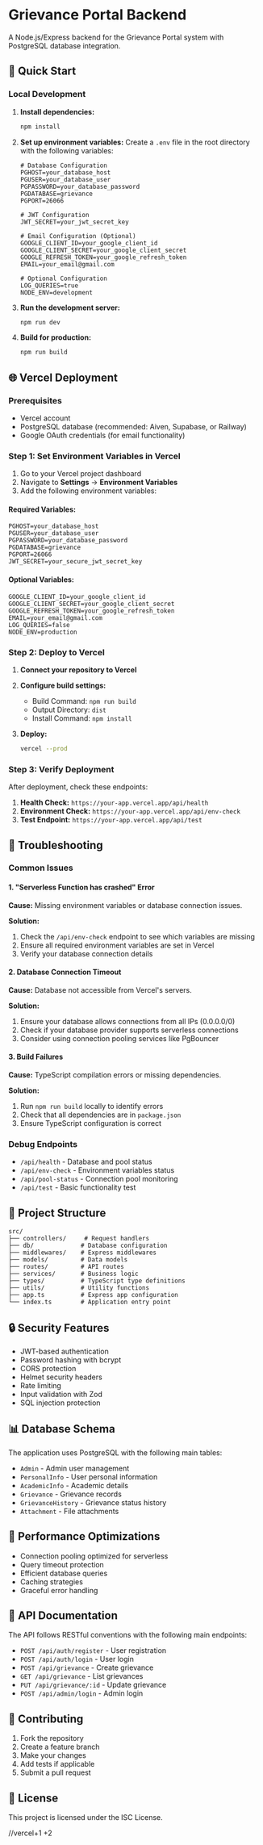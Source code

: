 # Grievance Portal Backend

A Node.js/Express backend for the Grievance Portal system with PostgreSQL database integration.

## 🚀 Quick Start

### Local Development

1. **Install dependencies:**
   ```bash
   npm install
   ```

2. **Set up environment variables:**
   Create a `.env` file in the root directory with the following variables:
   ```env
   # Database Configuration
   PGHOST=your_database_host
   PGUSER=your_database_user
   PGPASSWORD=your_database_password
   PGDATABASE=grievance
   PGPORT=26066

   # JWT Configuration
   JWT_SECRET=your_jwt_secret_key

   # Email Configuration (Optional)
   GOOGLE_CLIENT_ID=your_google_client_id
   GOOGLE_CLIENT_SECRET=your_google_client_secret
   GOOGLE_REFRESH_TOKEN=your_google_refresh_token
   EMAIL=your_email@gmail.com

   # Optional Configuration
   LOG_QUERIES=true
   NODE_ENV=development
   ```

3. **Run the development server:**
   ```bash
   npm run dev
   ```

4. **Build for production:**
   ```bash
   npm run build
   ```

## 🌐 Vercel Deployment

### Prerequisites
- Vercel account
- PostgreSQL database (recommended: Aiven, Supabase, or Railway)
- Google OAuth credentials (for email functionality)

### Step 1: Set Environment Variables in Vercel

1. Go to your Vercel project dashboard
2. Navigate to **Settings** → **Environment Variables**
3. Add the following environment variables:

#### Required Variables:
```
PGHOST=your_database_host
PGUSER=your_database_user
PGPASSWORD=your_database_password
PGDATABASE=grievance
PGPORT=26066
JWT_SECRET=your_secure_jwt_secret_key
```

#### Optional Variables:
```
GOOGLE_CLIENT_ID=your_google_client_id
GOOGLE_CLIENT_SECRET=your_google_client_secret
GOOGLE_REFRESH_TOKEN=your_google_refresh_token
EMAIL=your_email@gmail.com
LOG_QUERIES=false
NODE_ENV=production
```

### Step 2: Deploy to Vercel

1. **Connect your repository to Vercel**
2. **Configure build settings:**
   - Build Command: `npm run build`
   - Output Directory: `dist`
   - Install Command: `npm install`

3. **Deploy:**
   ```bash
   vercel --prod
   ```

### Step 3: Verify Deployment

After deployment, check these endpoints:

1. **Health Check:** `https://your-app.vercel.app/api/health`
2. **Environment Check:** `https://your-app.vercel.app/api/env-check`
3. **Test Endpoint:** `https://your-app.vercel.app/api/test`

## 🔧 Troubleshooting

### Common Issues

#### 1. "Serverless Function has crashed" Error

**Cause:** Missing environment variables or database connection issues.

**Solution:**
1. Check the `/api/env-check` endpoint to see which variables are missing
2. Ensure all required environment variables are set in Vercel
3. Verify your database connection details

#### 2. Database Connection Timeout

**Cause:** Database not accessible from Vercel's servers.

**Solution:**
1. Ensure your database allows connections from all IPs (0.0.0.0/0)
2. Check if your database provider supports serverless connections
3. Consider using connection pooling services like PgBouncer

#### 3. Build Failures

**Cause:** TypeScript compilation errors or missing dependencies.

**Solution:**
1. Run `npm run build` locally to identify errors
2. Check that all dependencies are in `package.json`
3. Ensure TypeScript configuration is correct

### Debug Endpoints

- `/api/health` - Database and pool status
- `/api/env-check` - Environment variables status
- `/api/pool-status` - Connection pool monitoring
- `/api/test` - Basic functionality test

## 📁 Project Structure

```
src/
├── controllers/     # Request handlers
├── db/             # Database configuration
├── middlewares/    # Express middlewares
├── models/         # Data models
├── routes/         # API routes
├── services/       # Business logic
├── types/          # TypeScript type definitions
├── utils/          # Utility functions
├── app.ts          # Express app configuration
└── index.ts        # Application entry point
```

## 🔒 Security Features

- JWT-based authentication
- Password hashing with bcrypt
- CORS protection
- Helmet security headers
- Rate limiting
- Input validation with Zod
- SQL injection protection

## 📊 Database Schema

The application uses PostgreSQL with the following main tables:
- `Admin` - Admin user management
- `PersonalInfo` - User personal information
- `AcademicInfo` - Academic details
- `Grievance` - Grievance records
- `GrievanceHistory` - Grievance status history
- `Attachment` - File attachments

## 🚀 Performance Optimizations

- Connection pooling optimized for serverless
- Query timeout protection
- Efficient database queries
- Caching strategies
- Graceful error handling

## 📝 API Documentation

The API follows RESTful conventions with the following main endpoints:

- `POST /api/auth/register` - User registration
- `POST /api/auth/login` - User login
- `POST /api/grievance` - Create grievance
- `GET /api/grievance` - List grievances
- `PUT /api/grievance/:id` - Update grievance
- `POST /api/admin/login` - Admin login

## 🤝 Contributing

1. Fork the repository
2. Create a feature branch
3. Make your changes
4. Add tests if applicable
5. Submit a pull request

## 📄 License

This project is licensed under the ISC License.

//vercel+1
+2


